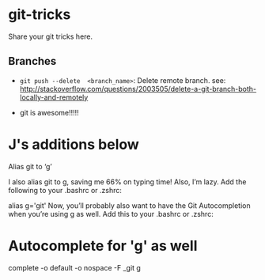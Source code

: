 # git-tricks
Share your git tricks here.

## Branches
- `git push --delete  <branch_name>`: Delete remote branch.  see: http://stackoverflow.com/questions/2003505/delete-a-git-branch-both-locally-and-remotely

- git is awesome!!!!!


# J's additions below 

Alias git to ‘g’

I also alias git to g, saving me 66% on typing time! Also, I’m lazy. Add the following to your .bashrc or .zshrc:

alias g='git'
Now, you’ll probably also want to have the Git Autocompletion when you’re using g as well. Add this to your .bashrc or .zshrc:

# Autocomplete for 'g' as well
complete -o default -o nospace -F _git g
